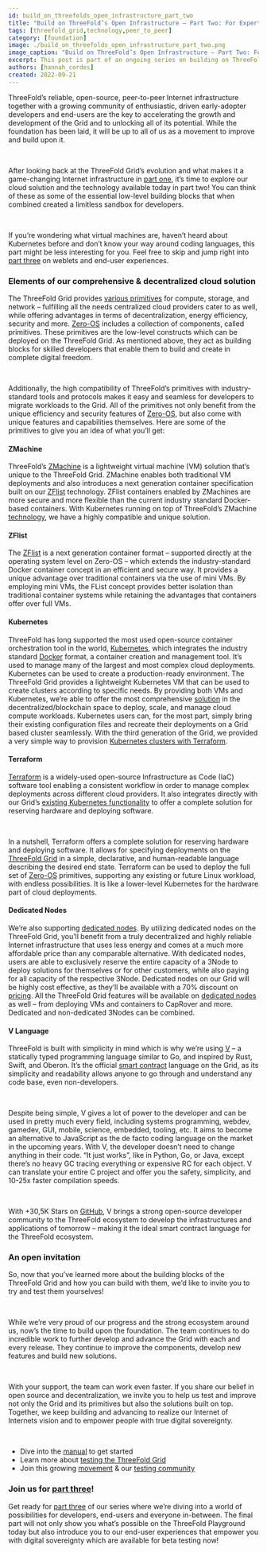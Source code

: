 ```yaml
---
id: build_on_threefolds_open_infrastructure_part_two
title: "Build on ThreeFold’s Open Infrastructure – Part Two: For Experts"
tags: [threefold_grid,technology,peer_to_peer]
category: [foundation]
image: ./build_on_threefolds_open_infrastructure_part_two.png
image_caption: "Build on ThreeFold’s Open Infrastructure – Part Two: For Experts"
excerpt: This post is part of an ongoing series on building on ThreeFold’s open infrastructure. It’s for the more tech-savvy crowd, as we’ll dive into our cloud solution and everything enabled by the technology and tooling built on top.
authors: [hannah_cordes]
created: 2022-09-21
---
```


ThreeFold’s reliable, open-source, peer-to-peer Internet infrastructure together with a growing community of enthusiastic, driven early-adopter developers and end-users are the key to accelerating the growth and development of the Grid and to unlocking all of its potential. While the foundation has been laid, it will be up to all of us as a movement to improve and build upon it.

<br/>

After looking back at the ThreeFold Grid’s evolution and what makes it a game-changing Internet infrastructure in [part one](https://www.threefold.io/blog/build-on-threefolds-open-infrastructure/), it’s time to explore our cloud solution and the technology available today in part two! You can think of these as some of the essential low-level building blocks that when combined created a limitless sandbox for developers.

<br/>

If you’re wondering what virtual machines are, haven’t heard about Kubernetes before and don’t know your way around coding languages, this part might be less interesting for you. Feel free to skip and jump right into [part three](https://www.threefold.io/blog/build-on-threefolds-open-infrastructure-part-three/) on weblets and end-user experiences.

### Elements of our comprehensive & decentralized cloud solution

The ThreeFold Grid provides [various primitives](https://library.threefold.me/info/threefold#/technology/threefold__tfgrid_primitives) for compute, storage, and network – fulfilling all the needs centralized cloud providers cater to as well, while offering advantages in terms of decentralization, energy efficiency, security and more. [Zero-OS](https://forum.threefold.io/t/all-you-need-to-know-about-zero-os/1734) includes a collection of components, called primitives. These primitives are the low-level constructs which can be deployed on the ThreeFold Grid. As mentioned above, they act as building blocks for skilled developers that enable them to build and create in complete digital freedom.

<br/>

Additionally, the high compatibility of ThreeFold’s primitives with industry-standard tools and protocols makes it easy and seamless for developers to migrate workloads to the Grid. All of the primitives not only benefit from the unique efficiency and security features of [Zero-OS](https://library.threefold.me/info/threefold#/technology/threefold__zos), but also come with unique features and capabilities themselves. Here are some of the primitives to give you an idea of what you’ll get:

#### ZMachine

ThreeFold’s [ZMachine](https://library.threefold.me/info/threefold#/technology/zmachine?id=zmachine) is a lightweight virtual machine (VM) solution that’s unique to the ThreeFold Grid. ZMachine enables both traditional VM deployments and also introduces a next generation container specification built on our [ZFlist](https://library.threefold.me/info/threefold#/technology/threefold__zos_fs?id=why-this-zflist-concept) technology. ZFlist containers enabled by ZMachines are more secure and more flexible than the current industry standard Docker-based containers. With Kubernetes running on top of ThreeFold’s ZMachine [technology](https://library.threefold.me/info/threefold#/tfgrid/threefold__grid_use?id=tfgrid-kubernetes-cloud), we have a highly compatible and unique solution.

#### ZFlist

The [ZFlist](https://library.threefold.me/info/threefold#/technology/threefold__zos_fs?id=why-this-zflist-concept) is a next generation container format – supported directly at the operating system level on Zero-OS – which extends the industry-standard Docker container concept in an efficient and secure way. It provides a unique advantage over traditional containers via the use of mini VMs. By employing mini VMs, the FList concept provides better isolation than traditional container systems while retaining the advantages that containers offer over full VMs.

#### Kubernetes

ThreeFold has long supported the most used open-source container orchestration tool in the world, [Kubernetes](https://kubernetes.io/), which integrates the industry standard [Docker](https://www.docker.com/) format, a container creation and management tool. It’s used to manage many of the largest and most complex cloud deployments. Kubernetes can be used to create a production-ready environment. The ThreeFold Grid provides a lightweight Kubernetes VM that can be used to create clusters according to specific needs. By providing both VMs and Kubernetes, we’re able to offer the most comprehensive [solution](https://cloud.threefold.io/) in the decentralized/blockchain space to deploy, scale, and manage cloud compute workloads. Kubernetes users can, for the most part, simply bring their existing configuration files and recreate their deployments on a Grid based cluster seamlessly. With the third generation of the Grid, we provided a very simple way to provision [Kubernetes clusters with Terraform](https://library.threefold.me/info/manual/#/manual3_iac/grid3_terraform/manual__terraform_k8s?id=more-info).

#### Terraform

[Terraform](https://forum.threefold.io/t/threefold-grid-3-0-supports-terraform/1184?u=hannahcordes) is a widely-used open-source Infrastructure as Code (IaC) software tool enabling a consistent workflow in order to manage complex deployments across different cloud providers. It also integrates directly with our Grid’s [existing Kubernetes functionality](https://library.threefold.me/info/threefold#/cloud/threefold__usp_compatible?id=kubernetes) to offer a complete solution for reserving hardware and deploying software.

<br/>

In a nutshell, Terraform offers a complete solution for reserving hardware and deploying software. It allows for specifying deployments on the [ThreeFold Grid](https://library.threefold.me/info/threefold#/tfgrid/threefold__tfgrid_home) in a simple, declarative, and human-readable language describing the desired end state. Terraform can be used to deploy the full set of [Zero-OS](https://forum.threefold.io/t/all-you-need-to-know-about-zero-os/1734) primitives, supporting any existing or future Linux workload, with endless possibilities. It is like a lower-level Kubernetes for the hardware part of cloud deployments.

#### Dedicated Nodes

We’re also supporting [dedicated nodes](https://forum.threefold.io/t/exciting-news-dedicated-nodes-on-the-people-s-internet/2645?u=hannahcordes). By utilizing dedicated nodes on the ThreeFold Grid, you’ll benefit from a truly decentralized and highly reliable Internet infrastructure that uses less energy and comes at a much more affordable price than any comparable alternative. With dedicated nodes, users are able to exclusively reserve the entire capacity of a 3Node to deploy solutions for themselves or for other customers, while also paying for all capacity of the respective 3Node. Dedicated nodes on our Grid will be highly cost effective, as they’ll be available with a 70% discount on [pricing](https://forum.threefold.io/t/pricing-for-tfgrid/2518/7). All the ThreeFold Grid features will be available on [dedicated nodes](https://forum.threefold.io/t/exciting-news-dedicated-nodes-on-the-people-s-internet/2645?u=hannahcordes) as well – from deploying VMs and containers to CapRover and more. Dedicated and non-dedicated 3Nodes can be combined.

#### V Language

ThreeFold is built with simplicity in mind which is why we’re using [V](https://www.threefold.io/partners/vlang/) – a statically typed programming language similar to Go, and inspired by Rust, Swift, and Oberon. It’s the official [smart contract](https://library.threefold.me/info/threefold#/technology/threefold__smartcontract_it) language on the Grid, as its simplicity and readability allows anyone to go through and understand any code base, even non-developers.

<br/>

Despite being simple, V gives a lot of power to the developer and can be used in pretty much every field, including systems programming, webdev, gamedev, GUI, mobile, science, embedded, tooling, etc. It aims to become an alternative to JavaScript as the de facto coding language on the market in the upcoming years. With V, the developer doesn’t need to change anything in their code. “It just works”, like in Python, Go, or Java, except there’s no heavy GC tracing everything or expensive RC for each object. V can translate your entire C project and offer you the safety, simplicity, and 10-25x faster compilation speeds.

<br/>

With +30,5K Stars on [GitHub](https://github.com/vlang/v), V brings a strong open-source developer community to the ThreeFold ecosystem to develop the infrastructures and applications of tomorrow – making it the ideal smart contract language for the ThreeFold ecosystem.

### An open invitation

So, now that you’ve learned more about the building blocks of the ThreeFold Grid and how you can build with them, we’d like to invite you to try and test them yourselves!

<br/>

While we’re very proud of our progress and the strong ecosystem around us, now’s the time to build upon the foundation. The team continues to do incredible work to further develop and advance the Grid with each and every release. They continue to improve the components, develop new features and build new solutions.

<br/>

With your support, the team can work even faster. If you share our belief in open source and decentralization, we invite you to help us test and improve not only the Grid and its primitives but also the solutions built on top. Together, we keep building and advancing to realize our Internet of Internets vision and to empower people with true digital sovereignty. 

<br/>

* Dive into the [manual](https://library.threefold.me/info/manual/#/) to get started
* Learn more about [testing the ThreeFold Grid](https://library.threefold.me/info/manual/#/manual__grid3_testing?id=testing-the-threefold_grid3)
* Join this growing [movement](https://t.me/threefold) & our [testing community](https://t.me/threefoldtesting)

### Join us for [part three](https://www.threefold.io/blog/build-on-threefolds-open-infrastructure-part-three/)!

Get ready for [part three](https://www.threefold.io/blog/build-on-threefolds-open-infrastructure-part-three/) of our series where we’re diving into a world of possibilities for developers, end-users and everyone in-between. The final part will not only show you what’s possible on the ThreeFold Playground today but also introduce you to our end-user experiences that empower you with digital sovereignty which are available for beta testing now!
